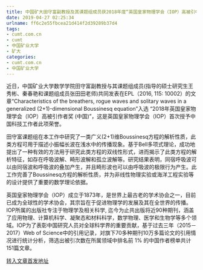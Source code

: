 ```yaml
---
title: 中国矿大田守富副教授及其课题组成员获2018年度“英国皇家物理学会（IOP）高被引中国作者奖”
date: 2019-04-27 02:25:34
urlname: ff6c2e55fbcea21d414f2d39289b37d4
tags: 
- cumt.com.cn
- cumt
- 中国矿业大学
- 矿大
categories:
- cumt.com.cn
- 中国矿业大学
---
```


近日，中国矿业大学数学学院田守富副教授与其课题组成员(指导的硕士研究生王秀彬、秦春艳和课题组成员张田田老师)共同发表在EPL（2016, 115: 10002）的文章“Characteristics of the breathers, rogue waves and solitary waves in a generalized (2+1)-dimensional Boussinesq equation”入选 “2018年英国皇家物理学会（IOP）高被引作者奖 (中国)”，这是英国皇家物理学会（IOP）首次授予中国科技工作者此项荣誉。

田守富课题组在本工作中研究了一类广义(2+1)维Boussinesq方程的解析性质，此类方程可用于描述小振幅长波在浅水中的传播现象。基于Bell多项式理论，成功地提出了一种有效的方法用于研究此类方程的双线性形式，进而揭示了此类方程的解析特征，如存在呼吸波解、畸形波解和孤立波解等。研究结果表明，同宿呼吸波可以由同宿波和呼吸波的叠加产生，并且畸形波也可以由呼吸波的极限行为产生。此工作完善了Boussinesq方程的解析性质，并为非线性物理实验或海洋工程实验等的设计提供了重要的数学理论依据。

英国皇家物理学会（IOP）成立于1873年，是世界上最古老的学术协会之一，目前已成为全球性的学术协会，其宗旨在于促进物理学的发展及其在全世界的传播。IOP所属的出版社专注于物理学及相关科学, 迄今为止共出版将近90种期刊，涵盖了应用物理、计算机科学、凝聚态和材料科学，数学物理、医学和生物学等多个领域。IOP为了表彰中国研究人员对全球科学界的重要贡献，基于过去三年（2015－2017）Web of Science中的引用记录，对旗下70多种期刊10万多篇论文的引用情况进行统计分析，筛选出被引次数在所属领域中排名前 1% 的中国作者榜单共计151篇文章。

[转入文章首发地址](http://xwzx.cumt.edu.cn/e8/62/c513a518242/page.htm)